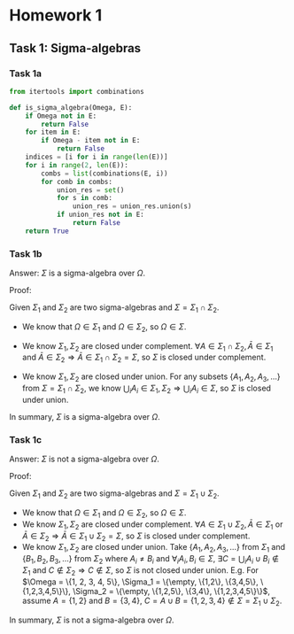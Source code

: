 # Homework 1

## Task 1: Sigma-algebras

### Task 1a

```python
from itertools import combinations

def is_sigma_algebra(Omega, E):
    if Omega not in E:
        return False
    for item in E:
        if Omega - item not in E:
            return False
    indices = [i for i in range(len(E))]
    for i in range(2, len(E)):
        combs = list(combinations(E, i))
        for comb in combs:
            union_res = set()
            for s in comb:
                union_res = union_res.union(s)
            if union_res not in E:
                return False
    return True
```

### Task 1b

Answer: $\Sigma$ is a sigma-algebra over $\Omega$.

Proof:

Given $\Sigma_1$ and $\Sigma_2$ are two sigma-algebras and $\Sigma = \Sigma_1 \cap \Sigma_2$.

- We know that $\Omega \in \Sigma_1$ and $\Omega \in \Sigma_2$, so $\Omega \in \Sigma$.

- We know $\Sigma_1, \Sigma_2$ are closed under complement. $\forall A \in \Sigma_1 \cap \Sigma_2, \bar A \in \Sigma_1 \text{ and } \bar A \in \Sigma_2 \Rightarrow \bar A \in \Sigma_1 \cap \Sigma_2 = \Sigma$, so $\Sigma$ is closed under complement.

- We know $\Sigma_1, \Sigma_2$ are closed under union. For any subsets $\{A_1, A_2, A_3, \ldots\}$ from $\Sigma = \Sigma_1 \cap \Sigma_2$, we know $\bigcup_i A_i \in \Sigma_1, \Sigma_2 \Rightarrow \bigcup_i A_i \in \Sigma$, so $\Sigma$ is closed under union.

In summary, $\Sigma$ is a sigma-algebra over $\Omega$.

### Task 1c

Answer: $\Sigma$ is not a sigma-algebra over $\Omega$.

Proof:

Given $\Sigma_1$ and $\Sigma_2$ are two sigma-algebras and $\Sigma = \Sigma_1 \cup \Sigma_2$.

- We know that $\Omega \in \Sigma_1$ and $\Omega \in \Sigma_2$, so $\Omega \in \Sigma$.
- We know $\Sigma_1, \Sigma_2$ are closed under complement. $\forall A \in \Sigma_1 \cup \Sigma_2, \bar A \in \Sigma_1 \text{ or } \bar A \in \Sigma_2 \Rightarrow \bar A \in \Sigma_1 \cup \Sigma_2 = \Sigma$, so $\Sigma$ is closed under complement.
- We know $\Sigma_1, \Sigma_2$ are closed under union. Take $\{A_1, A_2, A_3, \ldots\}$ from $\Sigma_1$ and $\{B_1, B_2, B_3, \ldots\}$ from $\Sigma_2$ where $A_i \neq B_i$ and $\forall_i A_i, B_i \in \Sigma$, $\exists C = \bigcup_i A_i \cup B_i \notin \Sigma_1 \text{ and } C \notin \Sigma_2 \Rightarrow C \notin \Sigma$, so $\Sigma$ is not closed under union. 
  E.g. For $\Omega = \{1, 2, 3, 4, 5\}, \Sigma_1 = \{\empty, \{1,2\}, \{3,4,5\}, \{1,2,3,4,5\}\}, \Sigma_2 = \{\empty, \{1,2,5\}, \{3,4\}, \{1,2,3,4,5\}\}$, assume $A = \{1,2\}$ and $B = \{3,4\}$, $C = A \cup B = \{1,2,3,4\} \notin \Sigma = \Sigma_1 \cup \Sigma_2$.

In summary, $\Sigma$ is not a sigma-algebra over $\Omega$.

 

